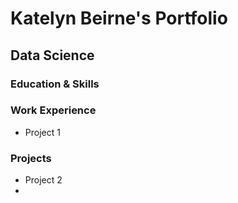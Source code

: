 # Katelyn Beirne's Portfolio
## Data Science

### Education &  Skills

### Work Experience

- Project 1

### Projects

- Project 2
- 

